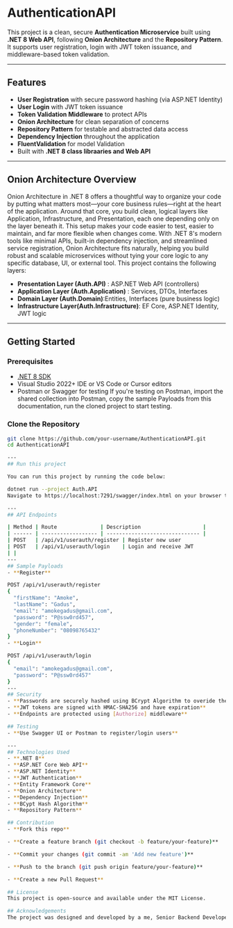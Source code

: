 # AuthenticationAPI

This project is a clean, secure **Authentication Microservice** built using **.NET 8 Web API**, following **Onion Architecture** and the **Repository Pattern**. It supports user registration, login with JWT token issuance, and middleware-based token validation.

---

## Features

- **User Registration** with secure password hashing (via ASP.NET Identity)
- **User Login** with JWT token issuance
- **Token Validation Middleware** to protect APIs
- **Onion Architecture** for clean separation of concerns
- **Repository Pattern** for testable and abstracted data access
- **Dependency Injection** throughout the application
- **FluentValidation** for model Validation
- Built with **.NET 8 class libraaries and Web API** 

---
## Onion Architecture Overview
Onion Architecture in .NET 8 offers a thoughtful way to organize your code by putting what matters most—your core business rules—right at the heart of the application. Around that core, you build clean, logical layers like Application, Infrastructure, and Presentation, each one depending only on the layer beneath it. This setup makes your code easier to test, easier to maintain, and far more flexible when changes come. With .NET 8's modern tools like minimal APIs, built-in dependency injection, and streamlined service registration, Onion Architecture fits naturally, helping you build robust and scalable microservices without tying your core logic to any specific database, UI, or external tool.
This project contains the following layers: 
- **Presentation Layer (Auth.API)** : ASP.NET Web API (controllers)
- **Application Layer (Auth.Application)** : Services, DTOs, Interfaces
- **Domain Layer (Auth.Domain)**:Entities, Interfaces (pure business logic)
- **Infrastructure Layer(Auth.Infrastructure)**: EF Core, ASP.NET Identity, JWT logic

---
## Getting Started

### Prerequisites

- [.NET 8 SDK](https://dotnet.microsoft.com/download)
- Visual Studio 2022+ IDE or VS Code or Cursor editors
- Postman or Swagger for testing
If you're testing on Postman, import the shared collection into Postman, copy the sample Payloads from this documentation, run the cloned project to start testing.

### Clone the Repository

```bash
git clone https://github.com/your-username/AuthenticationAPI.git
cd AuthenticationAPI

---
## Run this project

You can run this project by running the code below:

dotnet run --project Auth.API
Navigate to https://localhost:7291/swagger/index.html on your browser to explore the API.

---
## API Endpoints

| Method | Route              | Description                    |
| ------ | ------------------ | ------------------------------ |
| POST   | /api/v1/userauth/register | Register new user              |
| POST   | /api/v1/userauth/login    | Login and receive JWT          |
| |
---
## Sample Payloads
- **Register**

POST /api/v1/userauth/register
{
  "firstName": "Amoke",
  "lastName": "Gadus",
  "email": "amokegadus@gmail.com",
  "password": "P@ssw0rd457",
  "gender": "female",
  "phoneNumber": "08098765432"
}
- **Login**

POST /api/v1/userauth/login
{
  "email": "amokegadus@gmail.com",
  "password": "P@ssw0rd457"
}
---
## Security
- **Passwords are securely hashed using BCrypt Algorithm to overide the default ASP.NET Identity Password Harsher**
- **JWT tokens are signed with HMAC-SHA256 and have expiration**
- **Endpoints are protected using [Authorize] middleware**

## Testing
- **Use Swagger UI or Postman to register/login users**

---
## Technologies Used
- **.NET 8**
- **ASP.NET Core Web API**
- **ASP.NET Identity**
- **JWT Authentication**
- **Entity Framework Core**
- **Onion Architecture**
- **Dependency Injection**
- **BCypt Hash Algorithm**
- **Repository Pattern**

## Contribution
- **Fork this repo**

- **Create a feature branch (git checkout -b feature/your-feature)**

- **Commit your changes (git commit -am 'Add new feature')**

- **Push to the branch (git push origin feature/your-feature)**

- **Create a new Pull Request**

## License
This project is open-source and available under the MIT License.

## Acknowledgements
The project was designed and developed by a me, Senior Backend Developer with a focus on clean architecture, security, and scalability.

